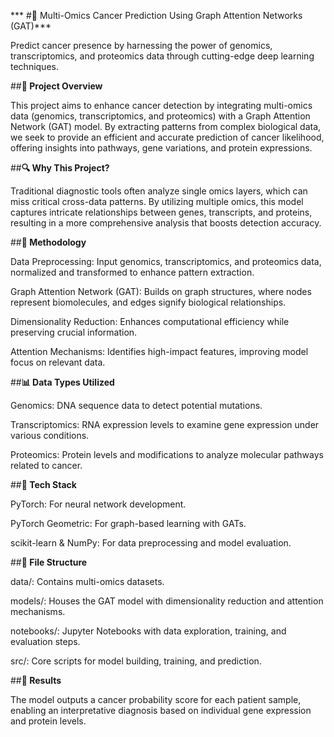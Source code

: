 *** #🧬 Multi-Omics Cancer Prediction Using Graph Attention Networks (GAT)***

Predict cancer presence by harnessing the power of genomics, transcriptomics, and proteomics data through cutting-edge deep learning techniques.



##**🚀 Project Overview**


This project aims to enhance cancer detection by integrating multi-omics data (genomics, transcriptomics, and proteomics) with a Graph Attention Network (GAT) model. By extracting patterns from complex biological data, we seek to provide an efficient and accurate prediction of cancer likelihood, offering insights into pathways, gene variations, and protein expressions.



##**🔍 Why This Project?**


Traditional diagnostic tools often analyze single omics layers, which can miss critical cross-data patterns. By utilizing multiple omics, this model captures intricate relationships between genes, transcripts, and proteins, resulting in a more comprehensive analysis that boosts detection accuracy.



##**🧪 Methodology**


Data Preprocessing: Input genomics, transcriptomics, and proteomics data, normalized and transformed to enhance pattern extraction.

Graph Attention Network (GAT): Builds on graph structures, where nodes represent biomolecules, and edges signify biological relationships.

Dimensionality Reduction: Enhances computational efficiency while preserving crucial information.

Attention Mechanisms: Identifies high-impact features, improving model focus on relevant data.



##**📊 Data Types Utilized**


Genomics: DNA sequence data to detect potential mutations.

Transcriptomics: RNA expression levels to examine gene expression under various conditions.

Proteomics: Protein levels and modifications to analyze molecular pathways related to cancer.



##**🔧 Tech Stack**


PyTorch: For neural network development.

PyTorch Geometric: For graph-based learning with GATs.

scikit-learn & NumPy: For data preprocessing and model evaluation.



##**📁 File Structure**


data/: Contains multi-omics datasets.

models/: Houses the GAT model with dimensionality reduction and attention mechanisms.

notebooks/: Jupyter Notebooks with data exploration, training, and evaluation steps.

src/: Core scripts for model building, training, and prediction.



##**🎉 Results**


The model outputs a cancer probability score for each patient sample, enabling an interpretative diagnosis based on individual gene expression and protein levels.
